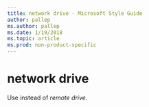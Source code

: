 ```yaml
---
title: network drive - Microsoft Style Guide
author: pallep
ms.author: pallep
ms.date: 1/19/2018
ms.topic: article
ms.prod: non-product-specific
---
```


# network drive

Use instead of *remote drive*.
